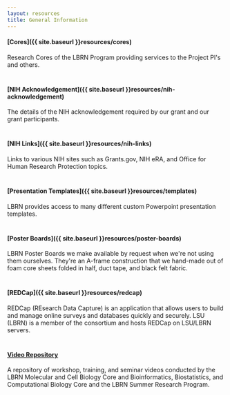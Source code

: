 ```yaml
---
layout: resources
title: General Information
---
```


<style>
	h3 { margin-bottom: 20px }
	ul { list-style: none; margin-bottom: 40px; }
	p { margin-bottom: 40px }
</style>


#### [Cores]({{ site.baseurl }}resources/cores)

Research Cores of the LBRN Program providing services to the Project PI's and others.

#### [NIH Acknowledgement]({{ site.baseurl }}resources/nih-acknowledgement)

The details of the NIH acknowledgement required by our grant and our grant participants.

#### [NIH Links]({{ site.baseurl }}resources/nih-links)

Links to various NIH sites such as Grants.gov, NIH eRA, and Office for Human Research Protection topics.

#### [Presentation Templates]({{ site.baseurl }}resources/templates)

LBRN provides access to many different custom Powerpoint presentation templates.

#### [Poster Boards]({{ site.baseurl }}resources/poster-boards)

LBRN Poster Boards we make available by request when we're not using them ourselves. They're an A-frame construction that we hand-made out of foam core sheets folded in half, duct tape, and black felt fabric.

#### [REDCap]({{ site.baseurl }}resources/redcap)

REDCap (REsearch Data Capture) is an application that allows users to build and manage online surveys and databases quickly and securely. LSU (LBRN) is a member of the consortium and hosts REDCap on LSU/LBRN servers.

#### [Video Repository](https://www.youtube.com/user/LBRNINBRE/videos)

A repository of workshop, training, and seminar videos conducted by the LBRN Molecular and Cell Biology Core and Bioinformatics, Biostatistics, and Computational Biology Core and the LBRN Summer Research Program.
